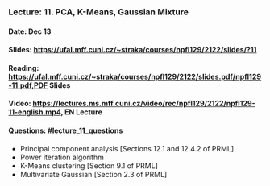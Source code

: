 ### Lecture: 11. PCA, K-Means, Gaussian Mixture
#### Date: Dec 13
#### Slides: https://ufal.mff.cuni.cz/~straka/courses/npfl129/2122/slides/?11
#### Reading: https://ufal.mff.cuni.cz/~straka/courses/npfl129/2122/slides.pdf/npfl129-11.pdf,PDF Slides
#### Video: https://lectures.ms.mff.cuni.cz/video/rec/npfl129/2122/npfl129-11-english.mp4, EN Lecture
#### Questions: #lecture_11_questions

- Principal component analysis [Sections 12.1 and 12.4.2 of PRML]
- Power iteration algorithm
- K-Means clustering [Section 9.1 of PRML]
- Multivariate Gaussian [Section 2.3 of PRML]
